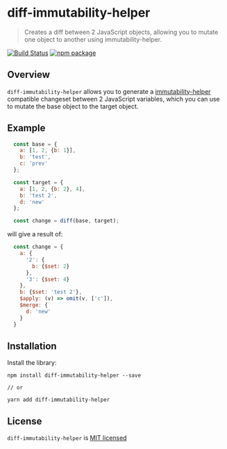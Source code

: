 # diff-immutability-helper

> Creates a diff between 2 JavaScript objects, allowing you to mutate one object to another using immutability-helper.

[![Build Status][build-badge]][build-link]
[![npm package][npm-badge]][npm-link]

## Overview

`diff-immutability-helper` allows you to generate a [immutability-helper](https://www.npmjs.com/package/immutability-helper) compatible changeset between 2 JavaScript variables, which you can use to mutate the base object to the target object.

## Example

```js
  const base = {
    a: [1, 2, {b: 1}],
    b: 'test',
    c: 'prev'
  };

  const target = {
    a: [1, 2, {b: 2}, 4],
    b: 'test 2',
    d: 'new'
  };

  const change = diff(base, target);
```

will give a result of:

```js
  const change = {
    a: {
      '2': {
        b: {$set: 2}
      },
      '3': {$set: 4}
    },
    b: {$set: 'test 2'},
    $apply: (v) => omit(v, ['c']),
    $merge: {
      d: 'new'
    }
  }
```


## Installation

Install the library:

```
npm install diff-immutability-helper --save

// or

yarn add diff-immutability-helper
```


## License

`diff-immutability-helper` is [MIT licensed](./LICENSE)

[npm-badge]: https://img.shields.io/npm/v/diff-immutability-helper.svg?style=flat-square
[npm-link]: https://www.npmjs.com/package/diff-immutability-helper

[build-badge]: https://img.shields.io/circleci/project/github/yeojz/diff-immutability-helper/master.svg?style=flat-square
[build-link]: https://circleci.com/gh/yeojz/diff-immutability-helper.svg
